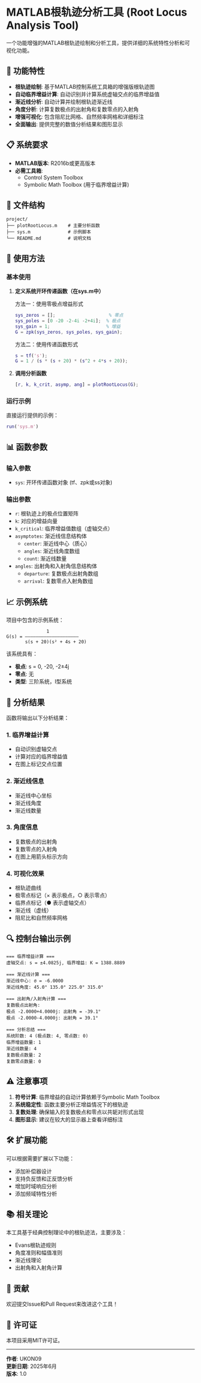 ﻿# MATLAB根轨迹分析工具 (Root Locus Analysis Tool)

一个功能增强的MATLAB根轨迹绘制和分析工具，提供详细的系统特性分析和可视化功能。

## 🚀 功能特性

- **根轨迹绘制**: 基于MATLAB控制系统工具箱的增强版根轨迹图
- **自动临界增益计算**: 自动识别并计算系统虚轴交点的临界增益值
- **渐近线分析**: 自动计算并绘制根轨迹渐近线
- **角度分析**: 计算复数极点的出射角和复数零点的入射角
- **增强可视化**: 包含阻尼比网格、自然频率网格和详细标注
- **全面输出**: 提供完整的数值分析结果和图形显示

## 📋 系统要求

- **MATLAB版本**: R2016b或更高版本
- **必需工具箱**: 
  - Control System Toolbox
  - Symbolic Math Toolbox (用于临界增益计算)

## 📁 文件结构

```
project/
├── plotRootLocus.m    # 主要分析函数
├── sys.m              # 示例脚本
└── README.md          # 说明文档
```

## 🔧 使用方法

### 基本使用

1. **定义系统开环传递函数（在sys.m中）**
   
   方法一：使用零极点增益形式
   ```matlab
   sys_zeros = [];                    % 零点
   sys_poles = [0 -20 -2-4i -2+4i];  % 极点
   sys_gain = 1;                     % 增益
   G = zpk(sys_zeros, sys_poles, sys_gain);
   ```
   
   方法二：使用传递函数形式
   ```matlab
   s = tf('s');
   G = 1 / (s * (s + 20) * (s^2 + 4*s + 20));
   ```

2. **调用分析函数**
   ```matlab
   [r, k, k_crit, asymp, ang] = plotRootLocus(G);
   ```

### 运行示例

直接运行提供的示例：
```matlab
run('sys.m')
```

## 📊 函数参数

### 输入参数
- `sys`: 开环传递函数对象 (tf、zpk或ss对象)

### 输出参数
- `r`: 根轨迹上的极点位置矩阵
- `k`: 对应的增益向量
- `k_critical`: 临界增益值数组（虚轴交点）
- `asymptotes`: 渐近线信息结构体
  - `center`: 渐近线中心（质心）
  - `angles`: 渐近线角度数组
  - `count`: 渐近线数量
- `angles`: 出射角和入射角信息结构体
  - `departure`: 复数极点出射角数组
  - `arrival`: 复数零点入射角数组

## 📈 示例系统

项目中包含的示例系统：

```
               1
G(s) = ――――――――――――――――――――
       s(s + 20)(s² + 4s + 20)
```

该系统具有：
- **极点**: s = 0, -20, -2±4j
- **零点**: 无
- **类型**: 三阶系统，I型系统

## 🎯 分析结果

函数将输出以下分析结果：

### 1. 临界增益计算
- 自动识别虚轴交点
- 计算对应的临界增益值
- 在图上标记交点位置

### 2. 渐近线信息
- 渐近线中心坐标
- 渐近线角度
- 渐近线数量

### 3. 角度信息
- 复数极点的出射角
- 复数零点的入射角
- 在图上用箭头标示方向

### 4. 可视化效果
- 根轨迹曲线
- 极零点标记（× 表示极点，○ 表示零点）
- 临界点标记（● 表示虚轴交点）
- 渐近线（虚线）
- 阻尼比和自然频率网格

## 🔍 控制台输出示例

```
=== 临界增益计算 ===
虚轴交点: s = ±4.0825j, 临界增益: K = 1388.8889

=== 渐近线计算 ===
渐近线中心: σ = -6.0000
渐近线角度: 45.0° 135.0° 225.0° 315.0° 

=== 出射角/入射角计算 ===
复数极点出射角:
极点 -2.0000+4.0000j: 出射角 = -39.1°
极点 -2.0000-4.0000j: 出射角 = 39.1°

=== 分析总结 ===
系统阶数: 4 (极点数: 4, 零点数: 0)
临界增益数量: 1
渐近线数量: 4
复数极点数量: 2
复数零点数量: 0
```

## ⚠️ 注意事项

1. **符号计算**: 临界增益的自动计算依赖于Symbolic Math Toolbox
2. **系统稳定性**: 函数主要分析正增益情况下的根轨迹
3. **复数处理**: 确保输入的复数极点和零点以共轭对形式出现
4. **图形显示**: 建议在较大的显示器上查看详细标注

## 🛠️ 扩展功能

可以根据需要扩展以下功能：
- 添加补偿器设计
- 支持负反馈和正反馈分析
- 增加时域响应分析
- 添加频域特性分析

## 📚 相关理论

本工具基于经典控制理论中的根轨迹法，主要涉及：
- Evans根轨迹规则
- 角度准则和幅值准则
- 渐近线理论
- 出射角和入射角计算

## 🤝 贡献

欢迎提交Issue和Pull Request来改进这个工具！

## 📄 许可证

本项目采用MIT许可证。

---

**作者**: UKON09  
**更新日期**: 2025年6月  
**版本**: 1.0
